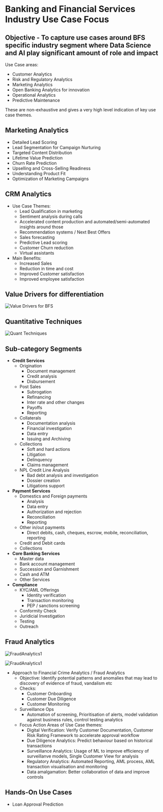 
# Banking and Financial Services Industry Use Case Focus

## Objective - To capture use cases around BFS specific industry segment where Data Science and AI play significant amount of role and impact

Use Case areas:
- Customer Analytics
- Risk and Regulatory Analytics
- Marketing Analytics
- Open Banking Analytics for innovation
- Operational Analytics
- Predictive Maintenance

These are non-exhaustive and gives a very high level indication of key use case themes.

## Marketing Analytics
- Detailed Lead Scoring
- Lead Segmentation for Campaign Nurturing
- Targeted Content Distribution
- Lifetime Value Prediction
- Churn Rate Prediction
- Upselling and Cross-Selling Readiness
- Understanding Product Fit
- Optimization of Marketing Campaigns

## CRM Analytics

- Use Case Themes:
  - Lead Qualification in marketing
  - Sentiment analysis during calls
  - Accelerated content production and automated/semi-automated insights around those
  - Recommendation systems / Next Best Offers 
  - Sales forecasting
  - Predictive Lead scoring
  - Customer Churn reduction
  - Virtual assistants
- Main Benefits:
  - Increased Sales
  - Reduction in time and cost
  - Improved Customer satisfaction
  - Improved employee satisfaction

## Value Drivers for differentiation

![Value Drivers for BFS](https://github.com/kkm24132/FS_Banking/blob/master/figure/ValueDrivers_AnalyticsCapability.png)

## Quantitative Techniques

![Quant Techniques](https://github.com/kkm24132/FS_Banking/blob/master/figure/QuantitativeTechniques.png)

## Sub-category Segments

- **Credit Services**
  - Origination
    - Document management
    - Credit analysis
    - Disbursement
  - Post Sales
    - Subrogation
    - Refinancing
    - Inter rate and other changes
    - Payoffs
    - Reporting
  - Collaterals
    - Documentation analysis
    - Financial investigation
    - Data entry
    - Issuing and Archiving
  - Collections
    - Soft and hard actions
    - Litigation
    - Delinquency
    - Claims management
  - NPL Credit Line Analysis
    - Bad debt analysis and investigation
    - Dossier creation
    - Litigations support
- **Payment Services**
  - Domestics and Foreign payments
    - Analysis
    - Data entry
    - Authorization and rejection
    - Reconciliation
    - Reporting
  - Other in/out payments
    - Direct debits, cash, cheques, escrow, mobile, reconciliation, reporting
  - Credit and Debit cards
  - Collections
- **Core Banking Services**
  - Master data
  - Bank account management
  - Succession and Garnishment
  - Cash and ATM
  - Other Services
- **Compliance** 
  - KYC/AML Offerings
    - Identity verification
    - Transaction monitoring
    - PEP / sanctions screening
  - Conformity Check
  - Juridicial Investigation
  - Testing
  - Outreach

## Fraud Analytics

![FraudAnalytics1](https://github.com/kkm24132/Mentoring_Enablement/blob/master/Industry/figure/FraudAnalytics1.png)

![FraudAnalytics1](https://github.com/kkm24132/Mentoring_Enablement/blob/master/Industry/figure/FraudAnalytics2.png)


- Approach to Financial Crime Analytics / Fraud Analytics
  - Objective: Identify potential patterns and anomalies that may lead to discovery of evidence of fraud, vandalism etc
  - Checks:
    - Customer Onboarding
    - Customer Due Diligence
    - Customer Monitoring 
  - Surveillance Ops
    - Automation of screening, Prioritisation of alerts, model validation against business rules, control testing analytics
  - Focus Action Areas of Use Case themes:
    - Digital Verification: Verify Customer Documentation, Customer Risk Rating Framework to accelerate approval workflow 
    - Due Diligence Analytics: Predict behaviour based on historical transactions
    - Surveillance Analytics: Usage of ML to improve efficiency of surveillanve models, Single Customer View for analysis
    - Regulatory Analytics: Automated Reporting, AML process, AML transaction visualisation and monitoring
    - Data amalgamation: Better collaboration of data and improve controls 

## Hands-On Use Cases

- Loan Approval Prediction




